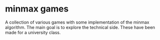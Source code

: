 # minmax games

A collection of various games with some implementation of the minmax algorithm. The main goal is to explore the technical side. These have been made for a university class.